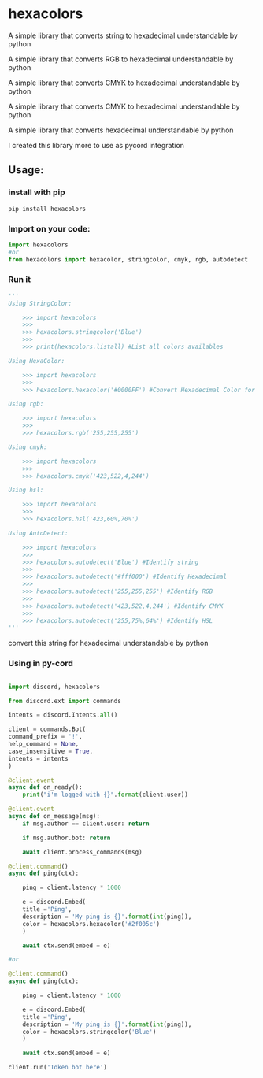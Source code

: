 # hexacolors

A simple library that converts string to hexadecimal understandable by python

A simple library that converts RGB to hexadecimal understandable by python

A simple library that converts CMYK to hexadecimal understandable by python

A simple library that converts CMYK to hexadecimal understandable by python

A simple library that converts hexadecimal understandable by python

I created this library more to use as pycord integration

## Usage:
### install with pip

```shell
pip install hexacolors
```

### Import on your code:

```python
import hexacolors
#or
from hexacolors import hexacolor, stringcolor, cmyk, rgb, autodetect
```
### Run it
```python
'''
Using StringColor:

    >>> import hexacolors
    >>>
    >>> hexacolors.stringcolor('Blue')
    >>>
    >>> print(hexacolors.listall) #List all colors availables

Using HexaColor:

    >>> import hexacolors
    >>>
    >>> hexacolors.hexacolor('#0000FF') #Convert Hexadecimal Color for Python understand

Using rgb:

    >>> import hexacolors
    >>>
    >>> hexacolors.rgb('255,255,255')

Using cmyk:

    >>> import hexacolors
    >>>
    >>> hexacolors.cmyk('423,522,4,244')

Using hsl:

    >>> import hexacolors
    >>>
    >>> hexacolors.hsl('423,60%,70%')

Using AutoDetect:

    >>> import hexacolors
    >>>
    >>> hexacolors.autodetect('Blue') #Identify string
    >>>
    >>> hexacolors.autodetect('#fff000') #Identify Hexadecimal
    >>>
    >>> hexacolors.autodetect('255,255,255') #Identify RGB
    >>>
    >>> hexacolors.autodetect('423,522,4,244') #Identify CMYK
    >>>
    >>> hexacolors.autodetect('255,75%,64%') #Identify HSL
'''
```

convert this string for hexadecimal understandable by python

### Using in py-cord

```python

import discord, hexacolors

from discord.ext import commands

intents = discord.Intents.all()

client = commands.Bot(
command_prefix = '!',
help_command = None,
case_insensitive = True,
intents = intents
)

@client.event
async def on_ready():
    print("i'm logged with {}".format(client.user))

@client.event
async def on_message(msg):
    if msg.author == client.user: return

    if msg.author.bot: return

    await client.process_commands(msg)

@client.command()
async def ping(ctx):

    ping = client.latency * 1000

    e = discord.Embed(
    title ='Ping',
    description = 'My ping is {}'.format(int(ping)),
    color = hexacolors.hexacolor('#2f005c')
    )

    await ctx.send(embed = e)

#or

@client.command()
async def ping(ctx):

    ping = client.latency * 1000

    e = discord.Embed(
    title ='Ping',
    description = 'My ping is {}'.format(int(ping)),
    color = hexacolors.stringcolor('Blue')
    )

    await ctx.send(embed = e)

client.run('Token bot here')

```